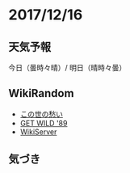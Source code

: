 # 2017/12/16

## 天気予報

今日（曇時々晴）/ 明日（晴時々曇）

## WikiRandom

* [この世の愁い](https://ja.wikipedia.org/wiki/%E3%81%93%E3%81%AE%E4%B8%96%E3%81%AE%E6%84%81%E3%81%84)
* [GET WILD '89](https://ja.wikipedia.org/wiki/GET_WILD_%2789)
* [WikiServer](https://ja.wikipedia.org/wiki/WikiServer)

## 気づき

